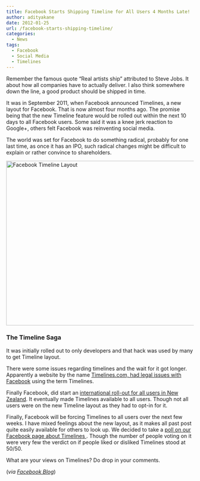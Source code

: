 ```yaml
---
title: Facebook Starts Shipping Timeline for All Users 4 Months Late!
author: adityakane
date: 2012-01-25
url: /facebook-starts-shipping-timeline/
categories:
  - News
tags:
  - Facebook
  - Social Media
  - Timelines
---
```

Remember the famous quote “Real artists ship” attributed to Steve Jobs. It about how all companies have to actually deliver. I also think somewhere down the line, a good product should be shipped in time.

It was in September 2011, when Facebook announced Timelines, a new layout for Facebook. That is now almost four months ago. The promise being that the new Timeline feature would be rolled out within the next 10 days to all Facebook users. Some said it was a knee jerk reaction to Google+, others felt Facebook was reinventing social media.

The world was set for Facebook to do something radical, probably for one last time, as once it has an IPO, such radical changes might be difficult to explain or rather convince to shareholders.

<a href="http://devilsworkshop.org/enable-facebook-timeline-hack/facebook_timeline_1/" rel="attachment wp-att-45535"><img class="alignnone size-full wp-image-45535" title="Facebook_timeline_1" src="http://cdn.devilsworkshop.org/files/2011/09/Facebook_timeline_1.png" alt="Facebook Timeline Layout" width="550" height="442" /></a>

### The Timeline Saga

It was initially rolled out to only developers and that hack was used by many to get Timeline layout.

There were some issues regarding timelines and the wait for it got longer. Apparently a website by the name [Timelines.com, had legal issues with Facebook][1] using the term Timelines.

Finally Facebook, did start an [international roll-out for all users in New Zealand][2]. It eventually made Timelines available to all users. Though not all users were on the new Timeline layout as they had to opt-in for it.

Finally, Facebook will be forcing Timelines to all users over the next few weeks. I have mixed feelings about the new layout, as it makes all past post quite easily available for others to look up. We decided to take a <a href="https://www.facebook.com/questions/10150417464487364/" onclick="_gaq.push(['_trackEvent', 'outbound-article', 'https://www.facebook.com/questions/10150417464487364/', 'poll on our Facebook page about Timelines ']);" >poll on our Facebook page about Timelines </a>. Though the number of people voting on it were very few the verdict on if people liked or disliked Timelines stood at 50/50.

What are your views on Timelines? Do drop in your comments.

(*via <a href="https://blog.facebook.com/blog.php?post=10150408488962131" onclick="_gaq.push(['_trackEvent', 'outbound-article', 'https://blog.facebook.com/blog.php?post=10150408488962131', 'Facebook Blog']);" >Facebook Blog</a>*)

 [1]: http://devilsworkshop.org/facebook-delays-launch-timeline-profiles/
 [2]: http://devilsworkshop.org/facebook-timelines-starts-rollout-zealand/
